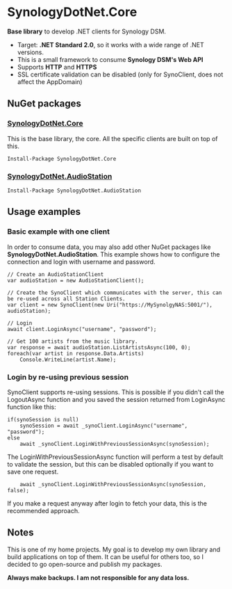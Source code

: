 # SynologyDotNet.Core
**Base library** to develop .NET clients for Synology DSM.

* Target: **.NET Standard 2.0**, so it works with a wide range of .NET versions.
* This is a small framework to consume **Synology DSM's Web API**
* Supports **HTTP** and **HTTPS**
* SSL certificate validation can be disabled (only for SynoClient, does not affect the AppDomain)

## NuGet packages


### [SynologyDotNet.Core](https://www.nuget.org/packages/SynologyDotNet.Core/)
This is the base library, the core. All the specific clients are built on top of this.
```
Install-Package SynologyDotNet.Core
```

### [SynologyDotNet.AudioStation](https://www.nuget.org/packages/SynologyDotNet.AudioStation/)
```
Install-Package SynologyDotNet.AudioStation
```


## Usage examples

### Basic example with one client

In order to consume data, you may also add other NuGet packages like **SynologyDotNet.AudioStation**.
This example shows how to configure the connection and login with username and password.  

```
// Create an AudioStationClient
var audioStation = new AudioStationClient();

// Create the SynoClient which communicates with the server, this can be re-used across all Station Clients.
var client = new SynoClient(new Uri("https://MySynolgyNAS:5001/"), audioStation);

// Login
await client.LoginAsync("username", "password");

// Get 100 artists from the music library.
var response = await audioStation.ListArtistsAsync(100, 0);
foreach(var artist in response.Data.Artists)
    Console.WriteLine(artist.Name);
```

### Login by re-using previous session

SynoClient supports re-using sessions. This is possible if you didn't call the LogoutAsync 
function and you saved the session returned from LoginAsync function like this:

```
if(synoSession is null)
    synoSession = await _synoClient.LoginAsync("username", "password");
else
    await _synoClient.LoginWithPreviousSessionAsync(synoSession);
```

The LoginWithPreviousSessionAsync function will perform a test by default to validate the session,
but this can be disabled optionally if you want to save one request.  
```
    await _synoClient.LoginWithPreviousSessionAsync(synoSession, false);
```
If you make a request anyway after login to fetch your data, this is the recommended approach.

## Notes

This is one of my home projects. My goal is to develop my own library and build applications on top of them. 
It can be useful for others too, so I decided to go open-source and publish my packages.

**Always make backups. I am not responsible for any data loss.**
